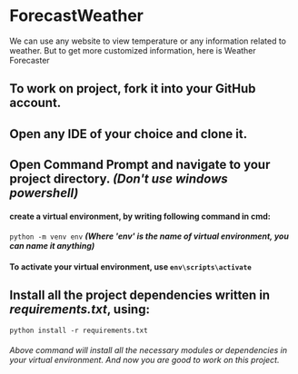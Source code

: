 # ForecastWeather
We can use any website to view temperature or any information related to weather. But to get more customized information, here is Weather Forecaster 

## To work on project, fork it into your GitHub account.
## Open any IDE of your choice and clone it.
## Open Command Prompt and navigate to your project directory. ***(Don't use windows powershell)***
  #### create a virtual environment, by writing following command in cmd: 
  `python -m venv env` ***(Where 'env' is the name  of virtual environment, you can name it anything)***
  #### To activate your virtual environment, use `env\scripts\activate`
## Install all the project dependencies written in ***requirements.txt***, using:
`python install -r requirements.txt`
###### Above command will install all the necessary modules or dependencies in your virtual environment. And now you are good to work on this project.


